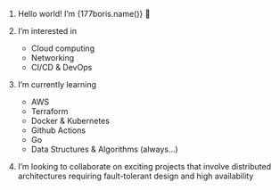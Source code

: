 1. Hello world! I’m {177boris.name()} 👋

2. I’m interested in 
   * Cloud computing
   * Networking 
   * CI/CD & DevOps

3. I’m currently learning 
   * AWS 
   * Terraform 
   * Docker & Kubernetes
   * Github Actions
   * Go
   * Data Structures & Algorithms (always...)
   
4.  I’m looking to collaborate on exciting projects that involve distributed architectures requiring fault-tolerant design and high availability 


<!---
177boris/177boris is a ✨ special ✨ repository because its `README.md` (this file) appears on your GitHub profile.
You can click the Preview link to take a look at your changes.
--->
